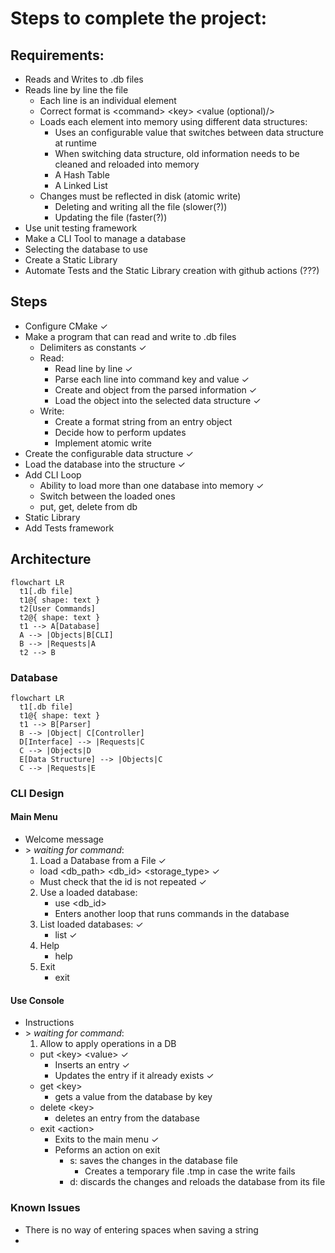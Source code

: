 # Steps to complete the project:

## Requirements:

* Reads and Writes to .db files
* Reads line by line the file
  * Each line is an individual element
  * Correct format is \<command\> \<key\> \<value (optional)/>
  * Loads each element into memory using different data structures:
    * Uses an configurable value that switches between data structure at runtime
    * When switching data structure, old information needs to be cleaned and reloaded into memory
    * A Hash Table
    * A Linked List
  * Changes must be reflected in disk (atomic write)
    * Deleting and writing all the file (slower(?))
    * Updating the file (faster(?))
* Use unit testing framework
* Make a CLI Tool to manage a database
* Selecting the database to use
* Create a Static Library
* Automate Tests and the Static Library creation with github actions (???)


## Steps
* Configure CMake ✓
* Make a program that can read and write to .db files
  * Delimiters as constants ✓
  * Read:
    * Read line by line ✓
    * Parse each line into command key and value ✓
    * Create and object from the parsed information ✓
    * Load the object into the selected data structure ✓
  * Write:
    * Create a format string from an entry object
    * Decide how to perform updates
    * Implement atomic write
* Create the configurable data structure ✓
* Load the database into the structure ✓
* Add CLI Loop
  * Ability to load more than one database into memory ✓
  * Switch between the loaded ones
  * put, get, delete from db
* Static Library
* Add Tests framework

## Architecture

```mermaid --mermaid-flowchart-curve: basis
flowchart LR
  t1[.db file]
  t1@{ shape: text }
  t2[User Commands]
  t2@{ shape: text }
  t1 --> A[Database]
  A --> |Objects|B[CLI] 
  B --> |Requests|A 
  t2 --> B
```

### Database

```mermaid --mermaid-flowchart-curve: basis
flowchart LR
  t1[.db file]
  t1@{ shape: text }
  t1 --> B[Parser]
  B --> |Object| C[Controller]
  D[Interface] --> |Requests|C
  C --> |Objects|D
  E[Data Structure] --> |Objects|C
  C --> |Requests|E
```

### CLI Design

#### Main Menu
* Welcome message
* \> _waiting for command_: 
  1. Load a Database from a File ✓
    * load \<db_path\> \<db_id\> \<storage_type\> ✓
    * Must check that the id is not repeated ✓
  2. Use a loaded database:
     * use <db_id>
     * Enters another loop that runs commands in the database
  3. List loaded databases: ✓
     * list ✓
  4. Help
      * help
  5. Exit
      * exit

#### Use Console
* Instructions
* \> _waiting for command_:
  1. Allow to apply operations in a DB
    * put \<key\> \<value\> ✓
      * Inserts an entry ✓
      * Updates the entry if it already exists ✓
    * get \<key\>
      * gets a value from the database by key
    * delete \<key\>
      * deletes an entry from the database
    * exit \<action\>
      * Exits to the main menu ✓
      * Peforms an action on exit
        * s: saves the changes in the database file
          * Creates a temporary file .tmp in case the write fails
        * d: discards the changes and reloads the database from its file

### Known Issues
* There is no way of entering spaces when saving a string
* 